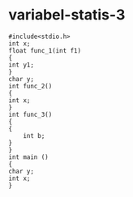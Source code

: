 # variabel-statis-3

    #include<stdio.h>
    int x;
    float func_1(int f1)
    {
    int y1;
    }
    char y;
    int func_2()
    {
    int x;
    }
    int func_3()
    {
    {
        int b;
    }
    }
    int main ()
    {
    char y;
    int x;
    }
    
